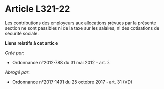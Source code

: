 # Article L321-22

Les contributions des employeurs aux allocations prévues par la présente section ne sont passibles ni de la taxe sur les
salaires, ni des cotisations de sécurité sociale.

**Liens relatifs à cet article**

_Créé par_:

  - Ordonnance n°2012-788 du 31 mai 2012 - art. 3

_Abrogé par_:

  - Ordonnance n°2017-1491 du 25 octobre 2017 - art. 31 (VD)
